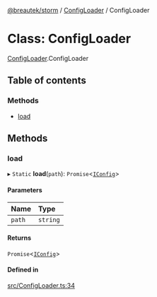 [@breautek/storm](../README.md) / [ConfigLoader](../modules/ConfigLoader.md) / ConfigLoader

# Class: ConfigLoader

[ConfigLoader](../modules/ConfigLoader.md).ConfigLoader

## Table of contents

### Methods

- [load](ConfigLoader.ConfigLoader-1.md#load)

## Methods

### load

▸ `Static` **load**(`path`): `Promise`<[`IConfig`](../interfaces/IConfig.IConfig-1.md)\>

#### Parameters

| Name | Type |
| :------ | :------ |
| `path` | `string` |

#### Returns

`Promise`<[`IConfig`](../interfaces/IConfig.IConfig-1.md)\>

#### Defined in

[src/ConfigLoader.ts:34](https://github.com/breautek/storm/blob/012dd73/src/ConfigLoader.ts#L34)

